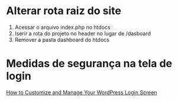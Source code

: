 # Alterar rota raiz do site
<ol>
  <li>Acessar o arquivo index.php no htdocs</li>
  <li>Iserir a rota do projeto no header no lugar de /dasboard </li>
  <li>Remover a pasta dashboard do htdocs</li>
</ol>

# Medidas de segurança na tela de login
<a href="https://www.greengeeks.com/tutorials/wordpress-login/#:~:text=At%20the%20top%20of%20your%20web%20browser%2C%20enter,been%20added%2C%20click%20on%20the%20%E2%80%9CLog%20In%E2%80%9D%20button."> How to Customize and Manage Your WordPress Login Screen </a>
